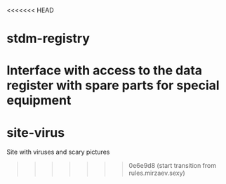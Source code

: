 <<<<<<< HEAD
# stdm-registry

Interface with access to the data register with spare parts for special equipment
=======
# site-virus

Site with viruses and scary pictures
>>>>>>> 0e6e9d8 (start transition from rules.mirzaev.sexy)
